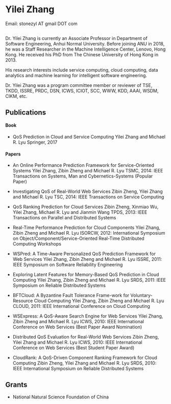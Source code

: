 # Yilei Zhang
Email: stonezyl AT gmail DOT com


## 

Dr. Yilei Zhang is currently an Associate Professor in Department of Software Engineering, Anhui Normal University. Before joining ANU in 2018, he was a Staff Researcher in the Machine Intelligence Center, Lenovo, Hong Kong. He received his PhD from The Chinese University of Hong Kong in 2013.

His research interests include service computing, cloud computing, data analytics and machine learning for intelligent software engineering.

Dr. Yilei Zhang was a program committee member or reviewer of TSE, TKDD, ISSRE, PRDC, DSN, ICWS, ICIOT, SCC, WWW, KDD, AAAI, WSDM, CIKM, etc.

## Publications
#### Book
* QoS Prediction in Cloud and Service Computing
Yilei Zhang and Michael R. Lyu
Springer, 2017

#### Papers
<!-- * Efficient and Privacy-Preserving Federated QoS Prediction for Cloud Services
Yilei Zhang, Peiyun Zhang, Yonglong Luo, Jun Luo
ICWS, 2020: IEEE International Conference on Web Services

* Credible and Online QoS Prediction for Services in Unreliable Cloud Environment
Yilei Zhang, Xiao Zhang, Peiyun Zhang and Jun Luo
SCC, 2020: IEEE International Conference on Service Computing -->

* An Online Performance Prediction Framework for Service-Oriented Systems
Yilei Zhang, Zibin Zheng and Michael R. Lyu
TSMC, 2014: IEEE Transactions on Systems, Man and Cybernetics-Systems (Popular Paper)

* Investigating QoS of Real-World Web Services
Zibin Zheng, Yilei Zhang and Michael R. Lyu
TSC, 2014: IEEE Transactions on Service Computing

* QoS Ranking Prediction for Cloud Services
Zibin Zheng, Xinmiao Wu, Yilei Zhang, Michael R. Lyu and Jianmin Wang
TPDS, 2013: IEEE Transactions on Parallel and Distributed Systems

* Real-Time Performance Prediction for Cloud Components
Yilei Zhang, Zibin Zheng and Michael R. Lyu
ISORCW, 2012: International Symposium on Object/Component/Service-Oriented Real-Time Distributed Computing Workshops

* WSPred: A Time-Aware Personalized QoS Prediction Framework for Web Services
Yilei Zhang, Zibin Zheng and Michael R. Lyu
ISSRE, 2011: IEEE Symposium on Software Reliability Engineering

* Exploring Latent Features for Memory-Based QoS Prediction in Cloud Computing
Yilei Zhang, Zibin Zheng and Michael R. Lyu
SRDS, 2011: IEEE Symposium on Reliable Distributed Systems

* BFTCloud: A Byzantine Fault Tolerance Frame-work for Voluntary-Resource Cloud Computing
Yilei Zhang, Zibin Zheng and Michael R. Lyu
CLOUD, 2011: IEEE International Conference on Cloud Computing

* WSExpress: A QoS-Aware Search Engine for Web Services
Yilei Zhang, Zibin Zheng and Michael R. Lyu
ICWS, 2010: IEEE International Conference on Web Services (Best Paper Award Nomination)

* Distributed QoS Evaluation for Real-World Web Services
Zibin Zheng, Yilei Zhang and Michael R. Lyu
ICWS, 2010: IEEE International Conference on Web Services (Best Student Paper Award)

* CloudRank: A QoS-Driven Component Ranking Framework for Cloud Computing
Zibin Zheng, Yilei Zhang and Michael R. Lyu
SRDS, 2010: IEEE International Symposium on Reliable Distributed Systems

## Grants
* National Natural Science Foundation of China